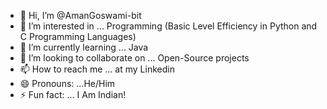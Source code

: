 - 👋 Hi, I’m @AmanGoswami-bit
- 👀 I’m interested in ... Programming (Basic Level Efficiency in Python and C Programming Languages)
- 🌱 I’m currently learning ... Java
- 💞️ I’m looking to collaborate on ... Open-Source projects
- 📫 How to reach me ... at my Linkedin
- 😄 Pronouns: ...He/Him
- ⚡ Fun fact: ... I Am Indian!

<!---
AmanGoswami-bit/AmanGoswami-bit is a ✨ special ✨ repository because its `README.md` (this file) appears on your GitHub profile.
You can click the Preview link to take a look at your changes.
--->
